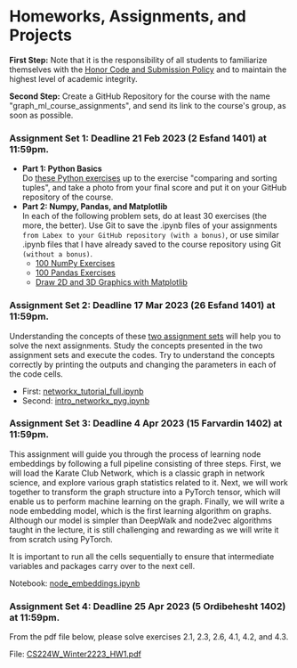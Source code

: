 
# Homeworks, Assignments, and Projects

**First Step:** Note that it is the responsibility of all students to familiarize themselves with the 
[Honor Code and Submission Policy](https://github.com/zahta/graph_ml/edit/main/README.md#copyright-honor-code-and-submission-policy) and 
to maintain the highest level of academic integrity.

**Second Step:** Create a GitHub Repository for the course with the name "graph_ml_course_assignments", 
and send its link to the course's group, as soon as possible.

### Assignment Set 1: Deadline 21 Feb 2023 (2 Esfand 1401) at 11:59pm.
  - **Part 1: Python Basics**    
  Do [these Python exercises](https://www.freecodecamp.org/learn/scientific-computing-with-python/#python-for-everybody) up to
  the exercise "comparing and sorting tuples", and take a photo from your final score and put it on your GitHub repository of the course.
  - **Part 2: Numpy, Pandas, and Matplotlib**   
    In each of the following problem sets, do at least 30 exercises (the more, the better). Use Git to save the .ipynb files of your assignments `from Labex to your GitHub repository (with a bonus)`, or use similar .ipynb files that I have already saved to the course repository using Git `(without a bonus)`.
    - [100 NumPy Exercises](https://labex.io/courses/100-numpy-exercises)
    - [100 Pandas Exercises](https://labex.io/courses/100-pandas-exercises)  
    - [Draw 2D and 3D Graphics with Matplotlib](https://labex.io/courses/draw-2d-and-3d-graphics-by-matplotlib)
    
### Assignment Set 2: Deadline 17 Mar 2023 (26 Esfand 1401) at 11:59pm.   

Understanding the concepts of these [two assignment sets](https://github.com/zahta/graph_ml/tree/main/assignments/assignment_set_2) will help you to solve the next assignments. Study the concepts presented in the two assignment sets and execute the codes. Try to understand the concepts correctly by printing the outputs and changing the parameters in each of the code cells.
- First: [networkx_tutorial_full.ipynb](https://github.com/zahta/graph_ml/blob/main/assignments/assignment_set_2/networkx_tutorial_full.ipynb)
- Second: [intro_networkx_pyg.ipynb](https://github.com/zahta/graph_ml/blob/main/assignments/assignment_set_2/intro_networkx_pyg.ipynb)

### Assignment Set 3: Deadline 4 Apr 2023 (15 Farvardin 1402) at 11:59pm.  

This assignment will guide you through the process of learning node embeddings by following a full pipeline consisting of three steps. First, we will load the Karate Club Network, which is a classic graph in network science, and explore various graph statistics related to it. Next, we will work together to transform the graph structure into a PyTorch tensor, which will enable us to perform machine learning on the graph. Finally, we will write a node embedding model, which is the first learning algorithm on graphs. Although our model is simpler than DeepWalk and node2vec algorithms taught in the lecture, it is still challenging and rewarding as we will write it from scratch using PyTorch. 

It is important to run all the cells sequentially to ensure that intermediate variables and packages carry over to the next cell.

Notebook: [node_embeddings.ipynb](https://github.com/zahta/graph_ml/blob/main/assignments/assignment_set_3/node_embeddings.ipynb)

### Assignment Set 4: Deadline 25 Apr 2023 (5 Ordibehesht 1402) at 11:59pm. 

From the pdf file below, please solve exercises 2.1, 2.3, 2.6, 4.1, 4.2, and 4.3.

File: [CS224W_Winter2223_HW1.pdf](https://github.com/zahta/graph_ml/blob/main/assignments/assignment_set_4/CS224W_Winter2223_HW1.pdf)
